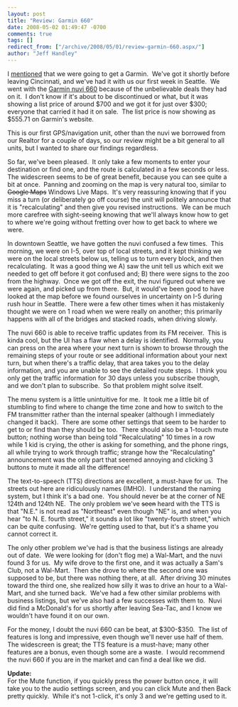 ```yaml
---
layout: post
title: "Review: Garmin 660"
date: 2008-05-02 01:49:47 -0700
comments: true
tags: []
redirect_from: ["/archive/2008/05/01/review-garmin-660.aspx/"]
author: "Jeff Handley"
---
```

<!-- more -->
<p>I <a href="http://jeffhandley.com/archive/2008/04/17/getting-a-garmin.aspx">mentioned</a> that we were going to get a Garmin.  We've got it shortly before leaving Cincinnati, and we've had it with us our first week in Seattle.  We went with the <a target="_blank" href="https://buy.garmin.com/shop/shop.do?cID=134&amp;pID=400">Garmin nuvi 660</a> because of the unbelievable deals they had on it.  I don't know if it's about to be discontinued or what, but it was showing a list price of around $700 and we got it for just over $300; everyone that carried it had it on sale.  The list price is now showing as $555.71 on Garmin's website.</p>
<p>This is our first GPS/navigation unit, other than the nuvi we borrowed from our Realtor for a couple of days, so our review might be a bit general to all units, but I wanted to share our findings regardless.</p>
<p>So far, we've been pleased.  It only take a few moments to enter your destination or find one, and the route is calculated in a few seconds or less.  The widescreen seems to be of great benefit, because you can see quite a bit at once.  Panning and zooming on the map is very natural too, similar to <strike>Google Maps</strike> Windows Live Maps.  It's very reassuring knowing that if you miss a turn (or deliberately go off course) the unit will politely announce that it is "recalculating" and then give you revised instructions.  We can be much more carefree with sight-seeing knowing that we'll always know how to get to where we're going without fretting over how to get back to where we were.</p>
<p>In downtown Seattle, we have gotten the nuvi confused a few times.  This morning, we were on I-5, over top of local streets, and it kept thinking we were on the local streets below us, telling us to turn every block, and then recalculating.  It was a good thing we A) saw the unit tell us which exit we needed to get off before it got confused and; B) there were signs to the zoo from the highway.  Once we got off the exit, the nuvi figured out where we were again, and picked up from there.  But, it would've been good to have looked at the map before we found ourselves in uncertainty on I-5 during rush hour in Seattle.  There were a few other times when it has mistakenly thought we were on 1 road when we were really on another; this primarily happens with all of the bridges and stacked roads, when driving slowly.</p>
<p>The nuvi 660 is able to receive traffic updates from its FM receiver.  This is kinda cool, but the UI has a flaw when a delay is identified.  Normally, you can press on the area where your next turn is shown to browse through the remaining steps of your route or see additional information about your next turn, but when there's a traffic delay, that area takes you to the delay information, and you are unable to see the detailed route steps.  I think you only get the traffic information for 30 days unless you subscribe though, and we don't plan to subscribe.  So that problem might solve itself.</p>
<p>The menu system is a little unintuitive for me.  It took me a little bit of stumbling to find where to change the time zone and how to switch to the FM transmitter rather than the internal speaker (although I immediately changed it back).  There are some other settings that seem to be harder to get to or find than they should be too.  There should also be a 1-touch mute button; nothing worse than being told "Recalculating" 10 times in a row while 1 kid is crying, the other is asking for something, and the phone rings, all while trying to work through traffic; strange how the "Recalculating" announcement was the only part that seemed annoying and clicking 3 buttons to mute it made all the difference!</p>
<p>The text-to-speech (TTS) directions are excellent, a must-have for us.  The streets out here are ridiculously names (IMHO).  I understand the naming system, but I think it's a bad one.  You should never be at the corner of NE 124th and 124th NE.  The only problem we've <strike>seen</strike> heard with the TTS is that "N.E." is not read as "Northeast" even though "NE" is, and when you hear "to N. E. fourth street," it sounds a lot like "twenty-fourth street," which can be quite confusing.  We're getting used to that, but it's a shame you cannot correct it.</p>
<p>The only other problem we've had is that the business listings are already out of date.  We were looking for (don't flog me) a Wal-Mart, and the nuvi found 3 for us.  My wife drove to the first one, and it was actually a Sam's Club, not a Wal-Mart.  Then she drove to where the second one was supposed to be, but there was nothing there, at all.  After driving 30 minutes toward the third one, she realized how silly it was to drive an hour to a Wal-Mart, and she turned back.  We've had a few other similar problems with business listings, but we've also had a few successes with them to.  Nuvi did find a McDonald's for us shortly after leaving Sea-Tac, and I know we wouldn't have found it on our own.</p>
<p>For the money, I doubt the nuvi 660 can be beat, at $300-$350.  The list of features is long and impressive, even though we'll never use half of them.  The widescreen is great; the TTS feature is a must-have; many other features are a bonus, even though some are a waste.  I would recommend the nuvi 660 if you are in the market and can find a deal like we did.</p>
<p><strong>Update:<br />
</strong>For the Mute function, if you quickly press the power button once, it will take you to the audio settings screen, and you can click Mute and then Back pretty quickly.  While it's not 1-click, it's only 3 and we're getting used to it.</p>
